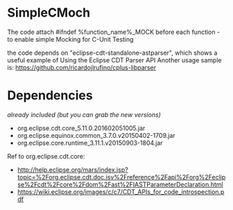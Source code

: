 SimpleCMoch
========

The code attach #ifndef %function_name%_MOCK before each function - to enable simple Mocking for C-Unit Testing

the code depends on "eclipse-cdt-standalone-astparser", which shows a useful example of Using the Eclipse CDT Parser API
Another usage sample is: https://github.com/ricardojlrufino/cplus-libparser

Dependencies
====
 *already included (but you can grab the new versions)* 
* org.eclipse.cdt.core_5.11.0.201602051005.jar
* org.eclipse.equinox.common_3.7.0.v20150402-1709.jar
* org.eclipse.core.runtime_3.11.1.v20150903-1804.jar

Ref to org.eclipse.cdt.core:
- http://help.eclipse.org/mars/index.jsp?topic=%2Forg.eclipse.cdt.doc.isv%2Freference%2Fapi%2Forg%2Feclipse%2Fcdt%2Fcore%2Fdom%2Fast%2FIASTParameterDeclaration.html
- https://wiki.eclipse.org/images/c/c7/CDT_APIs_for_code_introspection.pdf


